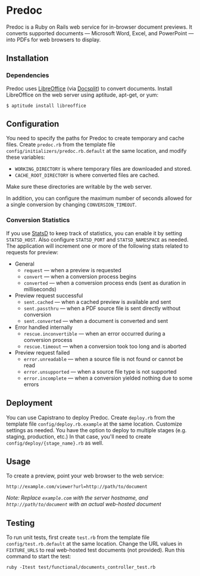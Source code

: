 Predoc
======

Predoc is a Ruby on Rails web service for in-browser document previews. It converts supported documents — Microsoft Word, Excel, and PowerPoint — into PDFs for web browsers to display.

Installation
------------

### Dependencies

Predoc uses [LibreOffice](http://www.libreoffice.org/) (via [Docsplit](http://documentcloud.github.com/docsplit/)) to convert documents. Install LibreOffice on the web server using aptitude, apt-get, or yum:

    $ aptitude install libreoffice

Configuration
-------------

You need to specify the paths for Predoc to create temporary and cache files. Create `predoc.rb` from the template file `config/initializers/predoc.rb.default` at the same location, and modify these variables:

* `WORKING_DIRECTORY` is where temporary files are downloaded and stored.
* `CACHE_ROOT_DIRECTORY` is where converted files are cached.

Make sure these directories are writable by the web server.

In addition, you can configure the maximum number of seconds allowed for a single conversion by changing `CONVERSION_TIMEOUT`.

### Conversion Statistics

If you use [StatsD](https://github.com/etsy/statsd/) to keep track of statistics, you can enable it by setting `STATSD_HOST`. Also configure `STATSD_PORT` and `STATSD_NAMESPACE` as needed. The application will increment one or more of the following stats related to requests for preview:

* General
  * `request` — when a preview is requested
  * `convert` — when a conversion process begins
  * `converted` — when a conversion process ends (sent as duration in milliseconds)
* Preview request successful
  * `sent.cached` — when a cached preview is available and sent
  * `sent.passthru` — when a PDF source file is sent directly without conversion
  * `sent.converted` — when a document is converted and sent
* Error handled internally
  * `rescue.inconvertible` — when an error occurred during a conversion process
  * `rescue.timeout` — when a conversion took too long and is aborted
* Preview request failed
  * `error.unreadable` — when a source file is not found or cannot be read
  * `error.unsupported` — when a source file type is not supported
  * `error.incomplete` — when a conversion yielded nothing due to some errors

Deployment
----------

You can use Capistrano to deploy Predoc. Create `deploy.rb` from the template file `config/deploy.rb.example` at the same location. Customize settings as needed. You have the option to deploy to multiple stages (e.g. staging, production, etc.) In that case, you'll need to create `config/deploy/{stage_name}.rb` as well.

Usage
-----

To create a preview, point your web browser to the web service:

    http://example.com/viewer?url=http://path/to/document

*Note: Replace `example.com` with the server hostname, and `http://path/to/document` with an actual web-hosted document*

Testing
-------

To run unit tests, first create `test.rb` from the template file `config/test.rb.default` at the same location. Change the URL values in `FIXTURE_URLS` to real web-hosted test documents (not provided). Run this command to start the test:

    ruby -Itest test/functional/documents_controller_test.rb
